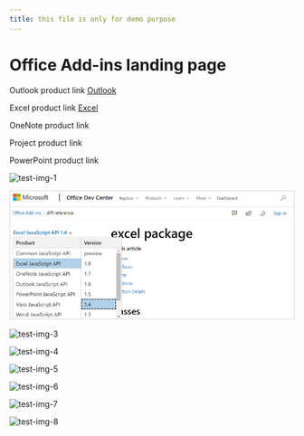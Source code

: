 ```yaml
---
title: this file is only for demo purpose
---
```


# Office Add-ins landing page

Outlook product link [Outlook](https://review.docs.microsoft.com/en-us/office/dev/add-ins/demo?view=outlook-is-1.4)

Excel product link [Excel](https://review.docs.microsoft.com/en-us/office/dev/add-ins/demo?view=excel-js-1.4)

OneNote product link

Project product link

PowerPoint product link

![test-img-1](../images/about-addins-addincommands.png)

![test-img-2](../images/moniker-selector-2.png)

![test-img-3](images/about-addins-addincommands.png)

![test-img-4](images/moniker-selector-2.png)

![test-img-5](/images/about-addins-addincommands.png)

![test-img-6](/images/moniker-selector-2.png)

![test-img-7](~/images/about-addins-addincommands.png)

![test-img-8](~/images/moniker-selector-2.png)